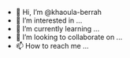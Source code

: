 - 👋 Hi, I’m @khaoula-berrah
- 👀 I’m interested in ...
- 🌱 I’m currently learning ...
- 💞️ I’m looking to collaborate on ...
- 📫 How to reach me ...

<!---
khaoula-berrah/khaoula-berrah is a ✨ special ✨ repository because its `README.md` (this file) appears on your GitHub profile.
You can click the Preview link to take a look at your changes.
--->
